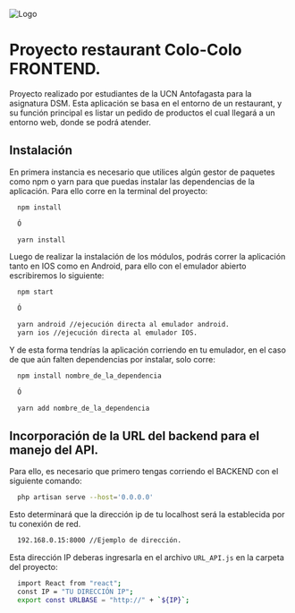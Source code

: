 
![Logo](https://mcro.tech/static/efa25805d3c7c3f67bf317cf27af3eb5/3bf79/react-native-banner-min.png)


# Proyecto restaurant Colo-Colo FRONTEND.

Proyecto realizado por estudiantes de la UCN Antofagasta para la asignatura DSM.
Esta aplicación se basa en el entorno de un restaurant, y su función principal es listar un pedido de productos
el cual llegará a un entorno web, donde se podrá atender.






## Instalación

En primera instancia es necesario que utilices algún gestor de paquetes
como npm o yarn para que puedas instalar las dependencias de la aplicación. Para ello corre
en la terminal del proyecto:

```bash
  npm install

  Ó

  yarn install
```

Luego de realizar la instalación de los módulos, podrás correr la aplicación
tanto en IOS como en Android, para ello con el emulador abierto escribiremos lo siguiente:
```bash
  npm start

  Ó

  yarn android //ejecución directa al emulador android.
  yarn ios //ejecución directa al emulador IOS.

```
Y de esta forma tendrías la aplicación corriendo en tu emulador, 
en el caso de que aún falten dependencias por instalar, solo corre:
```bash
  npm install nombre_de_la_dependencia

  Ó

  yarn add nombre_de_la_dependencia
```
## Incorporación de la URL del backend para el manejo del API.
Para ello, es necesario que primero tengas corriendo el BACKEND con el
siguiente comando:

```bash
  php artisan serve --host='0.0.0.0'
```
Esto determinará que la dirección ip de tu localhost será la establecida por tu conexión de red.

```bash
  192.168.0.15:8000 //Ejemplo de dirección.
```
Esta dirección IP deberas ingresarla en el archivo `URL_API.js` en la carpeta del proyecto:

```bash
  import React from "react";
  const IP = "TU DIRECCIÓN IP";
  export const URLBASE = "http://" + `${IP}`;
```
